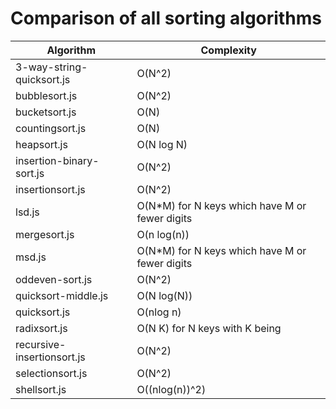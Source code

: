 # Comparison of all sorting algorithms

| Algorithm                  | Complexity                                          |
|----------------------------|-----------------------------------------------------|
| 3-way-string-quicksort.js  | O(N^2)                                              |              
| bubblesort.js              | O(N^2)                                              |              
| bucketsort.js              | O(N)                                                |             
| countingsort.js            | O(N)                                                |              
| heapsort.js                | O(N log N)                                          |              
| insertion-binary-sort.js   | O(N^2)                                              |              
| insertionsort.js           | O(N^2)                                              |              
| lsd.js                     | O(N*M) for N keys which have M or fewer digits      |              
| mergesort.js               | O(n log(n))                                         |              
| msd.js                     | O(N*M) for N keys which have M or fewer digits      |              
| oddeven-sort.js            | O(N^2)                                              |              
| quicksort-middle.js        | O(N log(N))                                         |              
| quicksort.js               | O(nlog n)                                           |              
| radixsort.js               | O(N K) for N keys with K being                      |              
| recursive-insertionsort.js | O(N^2)                                              |              
| selectionsort.js           | O(N^2)                                              |              
| shellsort.js               | O((nlog(n))^2)                                      |              
